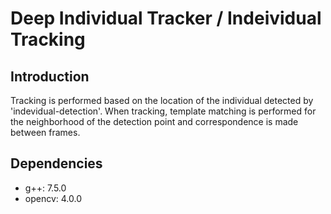 # Deep Individual Tracker / Indeividual Tracking
## Introduction
Tracking is performed based on the location of the individual detected by 'indevidual-detection'. When tracking, template matching is performed for the neighborhood of the detection point and correspondence is made between frames.

## Dependencies
- g++: 7.5.0
- opencv: 4.0.0